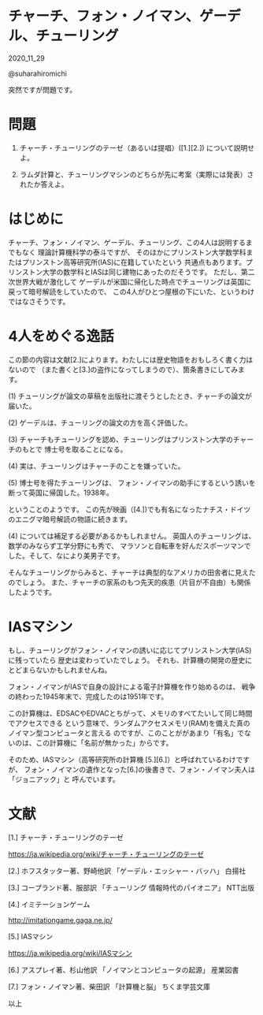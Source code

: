 チャーチ、フォン・ノイマン、ゲーデル、チューリング
=================
2020_11_29

@suharahiromichi


突然ですが問題です。

# 問題

1. チャーチ・チューリングのテーゼ（あるいは提唱）([1.][2.]) について説明せよ。

2. ラムダ計算と、チューリングマシンのどちらが先に考案（実際には発表）されたか答えよ。



# はじめに

チャーチ、フォン・ノイマン、ゲーデル、チューリング、この4人は説明するまでもなく
理論計算機科学の泰斗ですが、
そのほかにプリンストン大学数学科またはプリンストン高等研究所(IAS)に在籍していたという
共通点もあります。プリンストン大学の数学科とIASは同じ建物にあったのだそうです。
ただし、第二次世界大戦が激化して
ゲーデルが米国に帰化した時点でチューリングは英国に戻って暗号解読をしていたので、
この4人がひとつ屋根の下にいた、というわけではなさそうです。



# 4人をめぐる逸話

この節の内容は文献[2.]によります。わたしには歴史物語をおもしろく書く力はないので
（また書くと[3.]の盗作になってしまうので）、箇条書きにしてみます。

(1) チューリングが論文の草稿を出版社に渡そうとしたとき、チャーチの論文が届いた。

(2) ゲーデルは、チューリングの論文の方を高く評価した。

(3) チャーチもチューリングを認め、チューリングはプリンストン大学のチャーチのもとで
博士号を取ることになる。

(4) 実は、チューリングはチャーチのことを嫌っていた。

(5) 博士号を得たチューリングは、
フォン・ノイマンの助手にするという誘いを断って英国に帰国した。1938年。


ということのようです。
この先が映画（[4.])でも有名になったナチス・ドイツのエニグマ暗号解読の物語に続きます。


(4) については補足する必要があるかもしれません。
英国人のチューリングは、数学のみならず工学分野にも秀で、
マラソンと自転車を好んだスポーツマンでした。そして、なにより美男子です。

そんなチューリングからみると、チャーチは典型的なアメリカの田舎者に見えたのでしょう。
また、チャーチの家系のもつ先天的疾患（片目が不自由）も関係したようです。


# IASマシン

もし、チューリングがフォン・ノイマンの誘いに応じてプリンストン大学(IAS)に残っていたら
歴史は変わっていたでしょう。
それも、計算機の開発の歴史にとどまらないかもしれませんね。

フォン・ノイマンがIASで自身の設計による電子計算機を作り始めるのは、
戦争の終わった1945年末で、完成したのは1951年です。

この計算機は、EDSACやEDVACとちがって、メモリのすべてたいして同じ時間でアクセスできる
という意味で、ランダムアクセスメモリ(RAM)を備えた真のノイマン型コンピュータと言える
のですが、このことががあまり「有名」でないのは、この計算機に「名前が無かった」からです。

そのため、IASマシン（高等研究所の計算機 [5.][6.]）と呼ばれているわけですが、
フォン・ノイマンの遺作となった[6.]の後書きで、フォン・ノイマン夫人は「ジョニアック」と
呼んでいます。



# 文献

[1.] チャーチ・チューリングのテーゼ

https://ja.wikipedia.org/wiki/チャーチ・チューリングのテーゼ


[2.] ホフスタッター著、野崎他訳 「ゲーデル・エッシャー・バッハ」 白揚社


[3.] コープランド著、服部訳 「チューリング 情報時代のパイオニア」 NTT出版


[4.] イミテーションゲーム

http://imitationgame.gaga.ne.jp/


[5.] IASマシン

https://ja.wikipedia.org/wiki/IASマシン


[6.] アスプレイ著、杉山他訳 「ノイマンとコンピュータの起源」 産業図書


[7.] フォン・ノイマン著、柴田訳 「計算機と脳」 ちくま学芸文庫


以上

